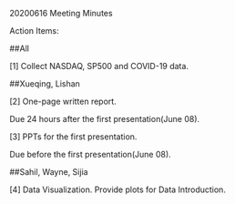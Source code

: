20200616 Meeting Minutes  

Action Items:  

##All  

[1] Collect NASDAQ, SP500 and COVID-19 data.  

##Xueqing, Lishan  

[2] One-page written report.  

Due 24 hours after the first presentation(June 08).  

[3] PPTs for the first presentation.  

Due before the first presentation(June 08).  

##Sahil, Wayne, Sijia  

[4] Data Visualization. Provide plots for Data Introduction.
